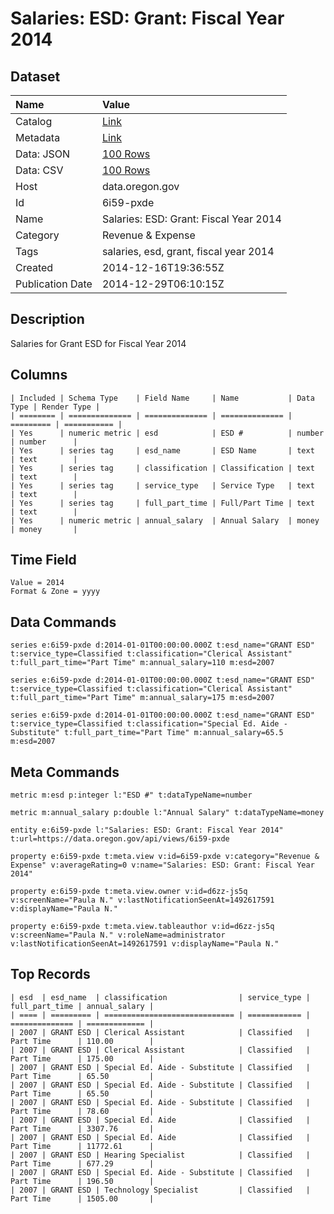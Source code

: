 # Salaries: ESD: Grant: Fiscal Year 2014

## Dataset

| Name | Value |
| :--- | :---- |
| Catalog | [Link](https://catalog.data.gov/dataset/salaries-esd-grant-fiscal-year-2014-2d617) |
| Metadata | [Link](https://data.oregon.gov/api/views/6i59-pxde) |
| Data: JSON | [100 Rows](https://data.oregon.gov/api/views/6i59-pxde/rows.json?max_rows=100) |
| Data: CSV | [100 Rows](https://data.oregon.gov/api/views/6i59-pxde/rows.csv?max_rows=100) |
| Host | data.oregon.gov |
| Id | 6i59-pxde |
| Name | Salaries: ESD: Grant: Fiscal Year 2014 |
| Category | Revenue & Expense |
| Tags | salaries, esd, grant, fiscal year 2014 |
| Created | 2014-12-16T19:36:55Z |
| Publication Date | 2014-12-29T06:10:15Z |

## Description

Salaries for Grant ESD for Fiscal Year 2014

## Columns

```ls
| Included | Schema Type    | Field Name     | Name           | Data Type | Render Type |
| ======== | ============== | ============== | ============== | ========= | =========== |
| Yes      | numeric metric | esd            | ESD #          | number    | number      |
| Yes      | series tag     | esd_name       | ESD Name       | text      | text        |
| Yes      | series tag     | classification | Classification | text      | text        |
| Yes      | series tag     | service_type   | Service Type   | text      | text        |
| Yes      | series tag     | full_part_time | Full/Part Time | text      | text        |
| Yes      | numeric metric | annual_salary  | Annual Salary  | money     | money       |
```

## Time Field

```ls
Value = 2014
Format & Zone = yyyy
```

## Data Commands

```ls
series e:6i59-pxde d:2014-01-01T00:00:00.000Z t:esd_name="GRANT ESD" t:service_type=Classified t:classification="Clerical Assistant" t:full_part_time="Part Time" m:annual_salary=110 m:esd=2007

series e:6i59-pxde d:2014-01-01T00:00:00.000Z t:esd_name="GRANT ESD" t:service_type=Classified t:classification="Clerical Assistant" t:full_part_time="Part Time" m:annual_salary=175 m:esd=2007

series e:6i59-pxde d:2014-01-01T00:00:00.000Z t:esd_name="GRANT ESD" t:service_type=Classified t:classification="Special Ed. Aide - Substitute" t:full_part_time="Part Time" m:annual_salary=65.5 m:esd=2007
```

## Meta Commands

```ls
metric m:esd p:integer l:"ESD #" t:dataTypeName=number

metric m:annual_salary p:double l:"Annual Salary" t:dataTypeName=money

entity e:6i59-pxde l:"Salaries: ESD: Grant: Fiscal Year 2014" t:url=https://data.oregon.gov/api/views/6i59-pxde

property e:6i59-pxde t:meta.view v:id=6i59-pxde v:category="Revenue & Expense" v:averageRating=0 v:name="Salaries: ESD: Grant: Fiscal Year 2014"

property e:6i59-pxde t:meta.view.owner v:id=d6zz-js5q v:screenName="Paula N." v:lastNotificationSeenAt=1492617591 v:displayName="Paula N."

property e:6i59-pxde t:meta.view.tableauthor v:id=d6zz-js5q v:screenName="Paula N." v:roleName=administrator v:lastNotificationSeenAt=1492617591 v:displayName="Paula N."
```

## Top Records

```ls
| esd  | esd_name  | classification                | service_type | full_part_time | annual_salary | 
| ==== | ========= | ============================= | ============ | ============== | ============= | 
| 2007 | GRANT ESD | Clerical Assistant            | Classified   | Part Time      | 110.00        | 
| 2007 | GRANT ESD | Clerical Assistant            | Classified   | Part Time      | 175.00        | 
| 2007 | GRANT ESD | Special Ed. Aide - Substitute | Classified   | Part Time      | 65.50         | 
| 2007 | GRANT ESD | Special Ed. Aide - Substitute | Classified   | Part Time      | 65.50         | 
| 2007 | GRANT ESD | Special Ed. Aide - Substitute | Classified   | Part Time      | 78.60         | 
| 2007 | GRANT ESD | Special Ed. Aide              | Classified   | Part Time      | 3307.76       | 
| 2007 | GRANT ESD | Special Ed. Aide              | Classified   | Part Time      | 11772.61      | 
| 2007 | GRANT ESD | Hearing Specialist            | Classified   | Part Time      | 677.29        | 
| 2007 | GRANT ESD | Special Ed. Aide - Substitute | Classified   | Part Time      | 196.50        | 
| 2007 | GRANT ESD | Technology Specialist         | Classified   | Part Time      | 1505.00       | 
```